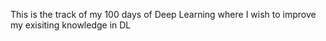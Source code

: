 This is the track of my 100 days of Deep Learning where I wish to improve my exisiting knowledge in DL
